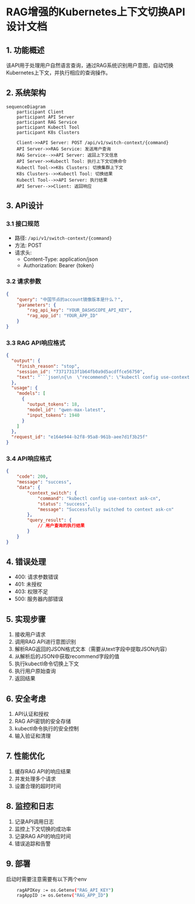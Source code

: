 # RAG增强的Kubernetes上下文切换API设计文档

## 1. 功能概述

该API用于处理用户自然语言查询，通过RAG系统识别用户意图，自动切换Kubernetes上下文，并执行相应的查询操作。

## 2. 系统架构

```mermaid
sequenceDiagram
    participant Client
    participant API Server
    participant RAG Service
    participant Kubectl Tool
    participant K8s Clusters

    Client->>API Server: POST /api/v1/switch-context/{command}
    API Server->>RAG Service: 发送用户查询
    RAG Service-->>API Server: 返回上下文信息
    API Server->>Kubectl Tool: 执行上下文切换命令
    Kubectl Tool->>K8s Clusters: 切换集群上下文
    K8s Clusters-->>Kubectl Tool: 切换结果
    Kubectl Tool-->>API Server: 执行结果
    API Server-->>Client: 返回响应
```

## 3. API设计

### 3.1 接口规范

- 路径: `/api/v1/switch-context/{command}`
- 方法: POST
- 请求头: 
  - Content-Type: application/json
  - Authorization: Bearer {token}

### 3.2 请求参数

```json
{
    "query": "中国节点的account镜像版本是什么？",
    "parameters": {
        "rag_api_key": "YOUR_DASHSCOPE_API_KEY",
        "rag_app_id": "YOUR_APP_ID"
    }
}
```

### 3.3 RAG API响应格式

```json
{
  "output": {
    "finish_reason": "stop",
    "session_id": "73717313f1b64fb0a9d5acdffce56750",
    "text": "```json\n{\n  \"recommend\": \"kubectl config use-context ask-cn\"\n}\n```"
  },
  "usage": {
    "models": [
      {
        "output_tokens": 18,
        "model_id": "qwen-max-latest",
        "input_tokens": 1940
      }
    ]
  },
  "request_id": "e164e944-b2f8-95a8-961b-aee7d1f3b25f"
}
```

### 3.4 API响应格式

```json
{
    "code": 200,
    "message": "success",
    "data": {
        "context_switch": {
            "command": "kubectl config use-context ask-cn",
            "status": "success",
            "message": "Successfully switched to context ask-cn"
        },
        "query_result": {
            // 用户查询的执行结果
        }
    }
}
```

## 4. 错误处理

- 400: 请求参数错误
- 401: 未授权
- 403: 权限不足
- 500: 服务器内部错误

## 5. 实现步骤

1. 接收用户请求
2. 调用RAG API进行意图识别
3. 解析RAG返回的JSON格式文本（需要从text字段中提取JSON内容）
4. 从解析后的JSON中获取recommend字段的值
5. 执行kubectl命令切换上下文
6. 执行用户原始查询
7. 返回结果

## 6. 安全考虑

1. API认证和授权
2. RAG API密钥的安全存储
3. kubectl命令执行的安全控制
4. 输入验证和清理

## 7. 性能优化

1. 缓存RAG API的响应结果
2. 并发处理多个请求
3. 设置合理的超时时间

## 8. 监控和日志

1. 记录API调用日志
2. 监控上下文切换的成功率
3. 记录RAG API的响应时间
4. 错误追踪和告警 

## 9. 部署
启动时需要注意需要有以下两个env
```bash
	ragAPIKey := os.Getenv("RAG_API_KEY")
	ragAppID := os.Getenv("RAG_APP_ID")
```
